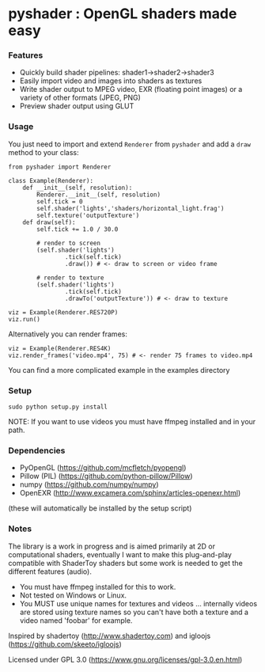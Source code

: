 pyshader : OpenGL shaders made easy
====================

### Features
* Quickly build shader pipelines: shader1->shader2->shader3
* Easily import video and images into shaders as textures
* Write shader output to MPEG video, EXR (floating point images) or a variety of other formats (JPEG, PNG)
* Preview shader output using GLUT

### Usage

You just need to import and extend `Renderer` from `pyshader` and add a `draw` method
to your class:

```
from pyshader import Renderer

class Example(Renderer):
    def __init__(self, resolution):
        Renderer.__init__(self, resolution)
        self.tick = 0
        self.shader('lights','shaders/horizontal_light.frag')
        self.texture('outputTexture')
    def draw(self):
        self.tick += 1.0 / 30.0

        # render to screen
        (self.shader('lights')
                .tick(self.tick)
                .draw()) # <- draw to screen or video frame

        # render to texture
        (self.shader('lights')
                .tick(self.tick)
                .drawTo('outputTexture')) # <- draw to texture

viz = Example(Renderer.RES720P)
viz.run()
```

Alternatively you can render frames:

```
viz = Example(Renderer.RES4K)
viz.render_frames('video.mp4', 75) # <- render 75 frames to video.mp4
```

You can find a more complicated example in the examples directory


### Setup

```
sudo python setup.py install
```

NOTE: If you want to use videos you must have ffmpeg installed and in your path.

### Dependencies
* PyOpenGL (https://github.com/mcfletch/pyopengl)
* Pillow (PIL) (https://github.com/python-pillow/Pillow)
* numpy (https://github.com/numpy/numpy)
* OpenEXR (http://www.excamera.com/sphinx/articles-openexr.html)

(these will automatically be installed by the setup script)


### Notes
The library is a work in progress and is aimed primarily at 2D or computational shaders, 
eventually I want to make this plug-and-play compatible with ShaderToy shaders but some work
is needed to get the different features (audio).

* You must have ffmpeg installed for this to work.
* Not tested on Windows or Linux.
* You MUST use unique names for textures and videos ... internally
  videos are stored using texture names so you can't have 
  both a texture and a video named 'foobar' for example.

Inspired by shadertoy (http://www.shadertoy.com) and igloojs (https://github.com/skeeto/igloojs)

Licensed under GPL 3.0 (https://www.gnu.org/licenses/gpl-3.0.en.html)
